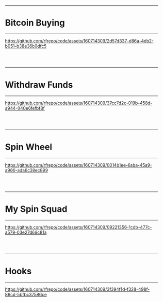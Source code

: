 ___
# Bitcoin Buying
___

https://github.com/rfrepo/code/assets/160714309/2d57d337-d86a-4db2-b051-b38e36b0dfc5

<br />
<br />

___
# Withdraw Funds
___

https://github.com/rfrepo/code/assets/160714309/37cc7d2c-019b-458d-a944-040e6fefbf8f

<br />
<br />

___
# Spin Wheel
___

https://github.com/rfrepo/code/assets/160714309/0014b1ee-6aba-45a9-a960-ada6c38ec899

<br />
<br />

___
# My Spin Squad
___

https://github.com/rfrepo/code/assets/160714309/09221356-1cdb-477c-a579-03e27d66c81a

<br />
<br />

___
# Hooks
___

https://github.com/rfrepo/code/assets/160714309/3f394f1d-f328-498f-89cd-5bfbc37586ce

<br />
<br />
